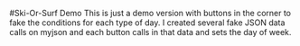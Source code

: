 #Ski-Or-Surf Demo
This is just a demo version with buttons in the corner to fake the conditions for each type of day. I created several fake JSON data calls on myjson and each button calls in that data and sets the day of week.
